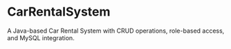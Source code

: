# CarRentalSystem
A Java-based Car Rental System with CRUD operations, role-based access, and MySQL integration.
